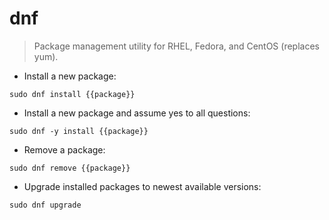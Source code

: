 # dnf

> Package management utility for RHEL, Fedora, and CentOS (replaces yum).

- Install a new package:

`sudo dnf install {{package}}`

- Install a new package and assume yes to all questions:

`sudo dnf -y install {{package}}`

- Remove a package:

`sudo dnf remove {{package}}`

- Upgrade installed packages to newest available versions:

`sudo dnf upgrade`
